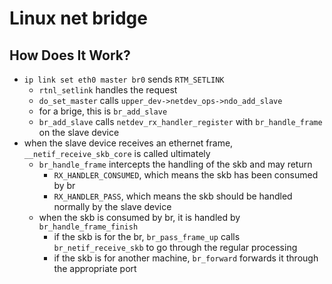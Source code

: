 Linux net bridge
================

## How Does It Work?

- `ip link set eth0 master br0` sends `RTM_SETLINK`
  - `rtnl_setlink` handles the request
  - `do_set_master` calls `upper_dev->netdev_ops->ndo_add_slave`
  - for a brige, this is `br_add_slave`
  - `br_add_slave` calls `netdev_rx_handler_register` with `br_handle_frame`
    on the slave device
- when the slave device receives an ethernet frame, `__netif_receive_skb_core`
  is called ultimately
  - `br_handle_frame` intercepts the handling of the skb and may return
    - `RX_HANDLER_CONSUMED`, which means the skb has been consumed by br
    - `RX_HANDLER_PASS`, which means the skb should be handled normally by the
      slave device
  - when the skb is consumed by br, it is handled by `br_handle_frame_finish`
    - if the skb is for the br, `br_pass_frame_up` calls
      `br_netif_receive_skb` to go through the regular processing
    - if the skb is for another machine, `br_forward` forwards it through the
      appropriate port
